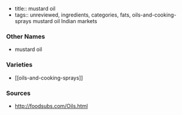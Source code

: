 - title:: mustard oil
- tags:: unreviewed, ingredients, categories, fats, oils-and-cooking-sprays
mustard oil Indian markets

### Other Names

* mustard oil

### Varieties

* [[oils-and-cooking-sprays]]

### Sources
* http://foodsubs.com/Oils.html
